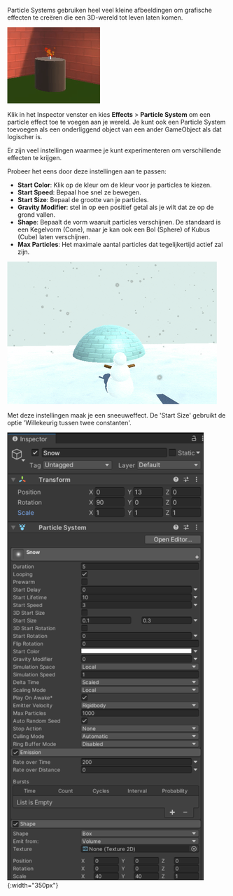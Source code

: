 Particle Systems gebruiken heel veel kleine afbeeldingen om grafische effecten te creëren die een 3D-wereld tot leven laten komen.

![Een geanimeerde gif die een kaars laat zien met rode en oranje particles die een flakkerende vlam voorstellen.](images/flame-particle.gif)

Klik in het Inspector venster en kies **Effects** > **Particle System** om een particle effect toe te voegen aan je wereld. Je kunt ook een Particle System toevoegen als een onderliggend object van een ander GameObject als dat logischer is.

Er zijn veel instellingen waarmee je kunt experimenteren om verschillende effecten te krijgen.

Probeer het eens door deze instellingen aan te passen:
+ **Start Color**: Klik op de kleur om de kleur voor je particles te kiezen.
+ **Start Speed**: Bepaal hoe snel ze bewegen.
+ **Start Size**: Bepaal de grootte van je particles.
+ **Gravity Modifier**: stel in op een positief getal als je wilt dat ze op de grond vallen.
+ **Shape**: Bepaalt de vorm waaruit particles verschijnen. De standaard is een Kegelvorm (Cone), maar je kan ook een Bol (Sphere) of Kubus (Cube) laten verschijnen.
+ **Max Particles**: Het maximale aantal particles dat tegelijkertijd actief zal zijn.

![Geanimeerde gif die de Game-weergave van de sneeuwscène laat zien met een Particle System dat een sneeuweffect geeft.](images/snow-particles.gif)

Met deze instellingen maak je een sneeuweffect. De 'Start Size' gebruikt de optie 'Willekeurig tussen twee constanten'.

![Snow particle instellingen met y-position ingesteld op 13, x rotation ingesteld op 90, Shape ingesteld op Box met x-scale ingesteld op 40 en y-scale ingesteld op 40, Emission Rate over time ingesteld op 200, Start lifetime ingesteld op 10, Star speed ingesteld op 3 en Start size ingesteld tussen constanten 0.1 en 0.3.](images/snow-particle-settings.png){:width="350px"}
